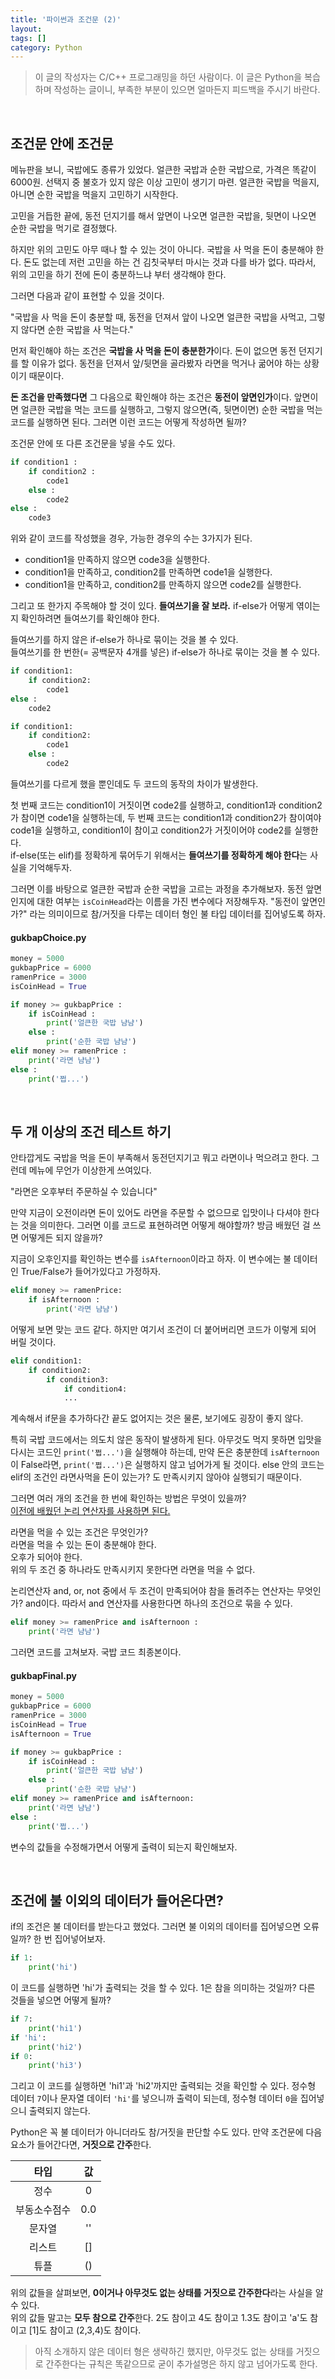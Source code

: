 ```yaml
---
title: '파이썬과 조건문 (2)'
layout: 
tags: []
category: Python
---
```

> 이 글의 작성자는 C/C++ 프로그래밍을 하던 사람이다.
> 이 글은 Python을 복습하며 작성하는 글이니, 부족한 부분이 있으면 얼마든지 피드백을 주시기 바란다.

&nbsp;

## 조건문 안에 조건문

메뉴판을 보니, 국밥에도 종류가 있었다. 얼큰한 국밥과 순한 국밥으로, 가격은 똑같이 6000원. 선택지 중 불호가 있지 않은 이상 고민이 생기기 마련. 얼큰한 국밥을 먹을지, 아니면 순한 국밥을 먹을지 고민하기 시작한다.

고민을 거듭한 끝에, 동전 던지기를 해서 앞면이 나오면 얼큰한 국밥을, 뒷면이 나오면 순한 국밥을 먹기로 결정했다.

하지만 위의 고민도 아무 때나 할 수 있는 것이 아니다. 국밥을 사 먹을 돈이 충분해야 한다. 돈도 없는데 저런 고민을 하는 건 김칫국부터 마시는 것과 다를 바가 없다. 따라서, 위의 고민을 하기 전에 돈이 충분하느냐 부터 생각해야 한다.

그러면 다음과 같이 표현할 수 있을 것이다.

"국밥을 사 먹을 돈이 충분할 때, 동전을 던져서 앞이 나오면 얼큰한 국밥을 사먹고, 그렇지 않다면 순한 국밥을 사 먹는다."

먼저 확인해야 하는 조건은 **국밥을 사 먹을 돈이 충분한가**이다. 돈이 없으면 동전 던지기를 할 이유가 없다. 동전을 던져서 앞/뒷면을 골라봤자 라면을 먹거나 굶어야 하는 상황이기 때문이다.

**돈 조건을 만족했다면** 그 다음으로 확인해야 하는 조건은 **동전이 앞면인가**이다. 앞면이면 얼큰한 국밥을 먹는 코드를 실행하고, 그렇지 않으면(즉, 뒷면이면) 순한 국밥을 먹는 코드를 실행하면 된다. 그러면 이런 코드는 어떻게 작성하면 될까?

조건문 안에 또 다른 조건문을 넣을 수도 있다.

```python
if condition1 :
    if condition2 :
	    code1
	else :
		code2
else :
	code3
```

위와 같이 코드를 작성했을 경우, 가능한 경우의 수는 3가지가 된다.

- condition1을 만족하지 않으면 code3을 실행한다.
- condition1을 만족하고, condition2를 만족하면 code1을 실행한다.
- condition1을 만족하고, condition2를 만족하지 않으면 code2를 실행한다.

그리고 또 한가지 주목해야 할 것이 있다. **들여쓰기을 잘 보라.** if-else가 어떻게 엮이는지 확인하려면 들여쓰기를 확인해야 한다.

들여쓰기를 하지 않은 if-else가 하나로 묶이는 것을 볼 수 있다.  
들여쓰기를 한 번한(= 공백문자 4개를 넣은) if-else가 하나로 묶이는 것을 볼 수 있다.

```python
if condition1:
	if condition2:
		code1
else :
	code2
```

```python
if condition1:
	if condition2:
		code1
	else :
		code2
```

들여쓰기를 다르게 했을 뿐인데도 두 코드의 동작의 차이가 발생한다.

첫 번째 코드는 condition1이 거짓이면 code2를 실행하고, condition1과 condition2가 참이면 code1을 실행하는데, 두 번째 코드는 condition1과 condition2가 참이여야 code1을 실행하고, condition1이 참이고 condition2가 거짓이어야 code2를 실행한다.  
if-else(또는 elif)를 정확하게 묶어두기 위해서는 **들여쓰기를 정확하게 해야 한다**는 사실을 기억해두자.

그러면 이를 바탕으로 얼큰한 국밥과 순한 국밥을 고르는 과정을 추가해보자. 동전 앞면인지에 대한 여부는 ``isCoinHead``라는 이름을 가진 변수에다 저장해두자. "동전이 앞면인가?" 라는 의미이므로 참/거짓을 다루는 데이터 형인 불 타입 데이터를 집어넣도록 하자.

#### gukbapChoice.py
```python
money = 5000
gukbapPrice = 6000
ramenPrice = 3000
isCoinHead = True

if money >= gukbapPrice :
    if isCoinHead :
        print('얼큰한 국밥 냠냠')
    else :
        print('순한 국밥 냠냠')
elif money >= ramenPrice :
    print('라면 냠냠')
else :
    print('쩝...')
```

&nbsp;

## 두 개 이상의 조건 테스트 하기

안타깝게도 국밥을 먹을 돈이 부족해서 동전던지기고 뭐고 라면이나 먹으려고 한다. 그런데 메뉴에 무언가 이상한게 쓰여있다.

"라면은 오후부터 주문하실 수 있습니다"

만약 지금이 오전이라면 돈이 있어도 라면을 주문할 수 없으므로 입맛이나 다셔야 한다는 것을 의미한다. 그러면 이를 코드로 표현하려면 어떻게 해야할까? 방금 배웠던 걸 쓰면 어떻게든 되지 않을까?

지금이 오후인지를 확인하는 변수를 `isAfternoon`이라고 하자. 이 변수에는 불 데이터인 True/False가 들어가있다고 가정하자.

```python
elif money >= ramenPrice:
	if isAfternoon :
		print('라면 냠냠')
```

어떻게 보면 맞는 코드 같다. 하지만 여기서 조건이 더 붙어버리면 코드가 이렇게 되어 버릴 것이다.

```python
elif condition1:
	if condition2:
		if condition3:
			if condition4:
			...
```

계속해서 if문을 추가하다간 끝도 없어지는 것은 물론, 보기에도 굉장이 좋지 않다.

특히 국밥 코드에서는 의도치 않은 동작이 발생하게 된다. 아무것도 먹지 못하면 입맛을 다시는 코드인 ``print('쩝...')``을 실행해야 하는데, 만약 
돈은 충분한데 ``isAfternoon``이 False라면, ``print('쩝...')``은 실행하지 않고 넘어가게 될 것이다. else 안의 코드는 elif의 조건인 라면사먹을 돈이 있는가? 도 만족시키지 않아야 실행되기 때문이다.

그러면 여러 개의 조건을 한 번에 확인하는 방법은 무엇이 있을까?  
[이전에 배웠던 논리 연산자를 사용하면 된다.](https://softvanilla.github.io/python/python_%ED%8C%8C%EC%9D%B4%EC%8D%AC%EA%B3%BC_%EC%B0%B8_%EA%B1%B0%EC%A7%93/#%EB%85%BC%EB%A6%AC-%EC%97%B0%EC%82%B0%EC%9E%90 "이전에 배웠던 논리 연산자를 사용하면 된다.")

라면을 먹을 수 있는 조건은 무엇인가?  
라면을 먹을 수 있는 돈이 충분해야 한다.  
오후가 되어야 한다.  
위의 두 조건 중 하나라도 만족시키지 못한다면 라면을 먹을 수 없다.

논리연산자 and, or, not 중에서 두 조건이 만족되어야 참을 돌려주는 연산자는 무엇인가? and이다. 따라서 and 연산자를 사용한다면 하나의 조건으로 묶을 수 있다.

```python
elif money >= ramenPrice and isAfternoon :
	print('라면 냠냠')
```

그러면 코드를 고쳐보자. 국밥 코드 최종본이다.

#### gukbapFinal.py
```python
money = 5000
gukbapPrice = 6000
ramenPrice = 3000
isCoinHead = True
isAfternoon = True

if money >= gukbapPrice :
    if isCoinHead :
        print('얼큰한 국밥 냠냠')
    else :
        print('순한 국밥 냠냠')
elif money >= ramenPrice and isAfternoon:
    print('라면 냠냠')
else :
    print('쩝...')
```

변수의 값들을 수정해가면서 어떻게 출력이 되는지 확인해보자.

&nbsp;

## 조건에 불 이외의 데이터가 들어온다면?

if의 조건은 불 데이터를 받는다고 했었다. 그러면 불 이외의 데이터를 집어넣으면 오류일까? 한 번 집어넣어보자.

```python
if 1:
	print('hi')
```

이 코드를 실행하면 'hi'가 출력되는 것을 할 수 있다. 1은 참을 의미하는 것일까? 다른 것들을 넣으면 어떻게 될까?

```python
if 7:
	print('hi1')
if 'hi':
	print('hi2')
if 0:
	print('hi3')
```

그리고 이 코드를 실행하면 'hi1'과 'hi2'까지만 출력되는 것을 확인할 수 있다. 정수형 데이터 ``7``이나 문자열 데이터 ``'hi'``를 넣으니까 출력이 되는데, 정수형 데이터 ``0``을 집어넣으니 출력되지 않는다.

Python은 꼭 불 데이터가 아니더라도 참/거짓을 판단할 수도 있다. 만약 조건문에 다음 요소가 들어간다면, **거짓으로 간주**한다.

| 타입 | 값  |
| :------------: | :------------: |
| 정수 | 0 |
| 부동소수점수  | 0.0 |
| 문자열 | '' |
| 리스트 | [] |
| 튜플 | () |

위의 값들을 살펴보면, **0이거나 아무것도 없는 상태를 거짓으로 간주한다**라는 사실을 알 수 있다.  
위의 값들 말고는 **모두 참으로 간주**한다. 2도 참이고 4도 참이고 1.3도 참이고 'a'도 참이고 [1]도 참이고 (2,3,4)도 참이다.

> 아직 소개하지 않은 데이터 형은 생략하긴 했지만, 아무것도 없는 상태를 거짓으로 간주한다는 규칙은 똑같으므로 굳이 추가설명은 하지 않고 넘어가도록 한다.

&nbsp;